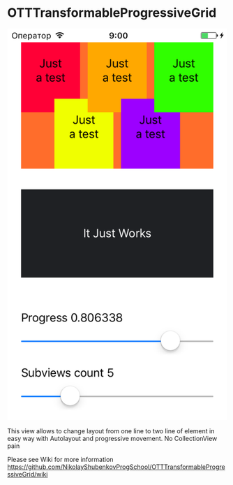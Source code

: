 # OTTTransformableProgressiveGrid

![screenshot](https://github.com/NikolayShubenkovProgSchool/OTTTransformableProgressiveGrid/raw/master/Screens/Simulator%20Screen%20Shot%20-%20iPhone%205%20-%202018-02-08%20at%2012.00.25.png)

This view allows to change layout from one line to two line of element in easy way with Autolayout and progressive movement. 
No CollectionView pain



Please see Wiki for more information
https://github.com/NikolayShubenkovProgSchool/OTTTransformableProgressiveGrid/wiki
